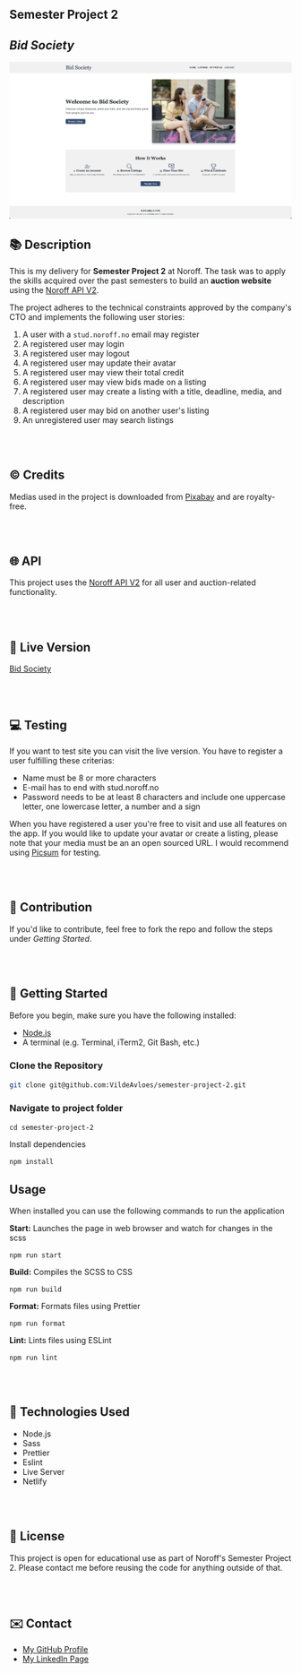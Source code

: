 ## Semester Project 2

## _Bid Society_

![A screenshot of the app](./public/assets/bid-society-screenshot.png)

## :books: Description

This is my delivery for **Semester Project 2** at Noroff. The task was to apply the skills acquired over the past semesters to build an **auction website** using the [Noroff API V2](https://docs.noroff.dev/docs/v2).

The project adheres to the technical constraints approved by the company's CTO and implements the following user stories:

1. A user with a `stud.noroff.no` email may register
2. A registered user may login
3. A registered user may logout
4. A registered user may update their avatar
5. A registered user may view their total credit
6. A registered user may view bids made on a listing
7. A registered user may create a listing with a title, deadline, media, and description
8. A registered user may bid on another user's listing
9. An unregistered user may search listings

<br><br>

## :copyright: Credits

Medias used in the project is downloaded from [Pixabay](https://pixabay.com/) and are royalty-free.

<br><br>

## :globe_with_meridians: API

This project uses the [Noroff API V2](https://docs.noroff.dev/docs/v2) for all user and auction-related functionality.

<br><br>

## :rocket: Live Version

[Bid Society](https://bid-society.netlify.app/)

<br><br>

## :computer: Testing

If you want to test site you can visit the live version. You have to register a user fulfilling these criterias:

- Name must be 8 or more characters
- E-mail has to end with stud.noroff.no
- Password needs to be at least 8 characters and include one uppercase letter, one lowercase letter, a number and a sign

When you have registered a user you're free to visit and use all features on the app.
If you would like to update your avatar or create a listing, please note that your media must be an an open sourced URL. I would recommend using [Picsum](https://picsum.photos/) for testing.

<br><br>

## :handshake: Contribution

If you'd like to contribute, feel free to fork the repo and follow the steps under _Getting Started_.

<br><br>

## :construction_worker: Getting Started

Before you begin, make sure you have the following installed:

- [Node.js](https://nodejs.org/)
- A terminal (e.g. Terminal, iTerm2, Git Bash, etc.)

### Clone the Repository

```bash
git clone git@github.com:VildeAvloes/semester-project-2.git

```

### Navigate to project folder

```
cd semester-project-2
```

Install dependencies

```
npm install
```

## Usage

When installed you can use the following commands to run the application

**Start:** Launches the page in web browser and watch for changes in the scss

```
npm run start
```

**Build:** Compiles the SCSS to CSS

```
npm run build
```

**Format:** Formats files using Prettier

```
npm run format
```

**Lint:** Lints files using ESLint

```
npm run lint
```

<br><br>

## :wrench: Technologies Used

- Node.js
- Sass
- Prettier
- Eslint
- Live Server
- Netlify

<br><br>

## :page_facing_up: License

This project is open for educational use as part of Noroff's Semester Project 2. Please contact me before reusing the code for anything outside of that.

<br><br>

## :envelope: Contact

- [My GitHub Profile](https://github.com/VildeAvloes)
- [My LinkedIn Page](https://www.linkedin.com/in/vilde-avloes/)
